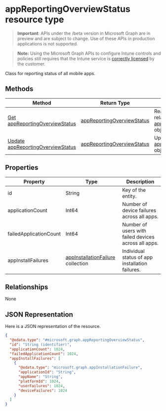 ﻿# appReportingOverviewStatus resource type

> **Important**: APIs under the /beta version in Microsoft Graph are in preview and are subject to change. Use of these APIs in production applications is not supported.

> **Note:** Using the Microsoft Graph APIs to configure Intune controls and policies still requires that the Intune service is [correctly licensed](https://go.microsoft.com/fwlink/?linkid=839381) by the customer.

Class for reporting status of all mobile apps.
## Methods
|Method|Return Type|Description|
|---|---|---|
|[Get appReportingOverviewStatus](../api/intune_apps_appreportingoverviewstatus_get.md)|[appReportingOverviewStatus](../resources/intune_apps_appreportingoverviewstatus.md)|Read properties and relationships of the [appReportingOverviewStatus](../resources/intune_apps_appreportingoverviewstatus.md) object.|
|[Update appReportingOverviewStatus](../api/intune_apps_appreportingoverviewstatus_update.md)|[appReportingOverviewStatus](../resources/intune_apps_appreportingoverviewstatus.md)|Update the properties of a [appReportingOverviewStatus](../resources/intune_apps_appreportingoverviewstatus.md) object.|

## Properties
|Property|Type|Description|
|---|---|---|
|id|String|Key of the entity.|
|applicationCount|Int64|Number of device failures across all apps.|
|failedApplicationCount|Int64|Number of users with failed devices across all apps.|
|appInstallFailures|[appInstallationFailure](../resources/intune_apps_appinstallationfailure.md) collection|Individual status of app installation failures.|

## Relationships
None
## JSON Representation
Here is a JSON representation of the resource.
<!-- {
  "blockType": "resource",
  "keyProperty": "id",
  "@odata.type": "microsoft.graph.appReportingOverviewStatus"
}
-->
```json
{
  "@odata.type": "#microsoft.graph.appReportingOverviewStatus",
  "id": "String (identifier)",
  "applicationCount": 1024,
  "failedApplicationCount": 1024,
  "appInstallFailures": [
    {
      "@odata.type": "microsoft.graph.appInstallationFailure",
      "applicationId": "String",
      "appName": "String",
      "platformId": 1024,
      "userFailures": 1024,
      "deviceFailures": 1024
    }
  ]
}
```



